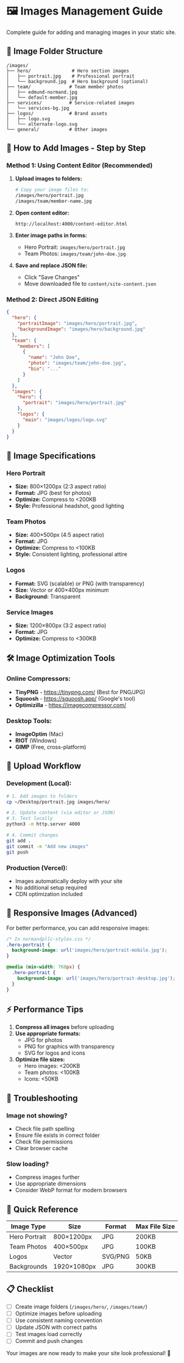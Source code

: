 # 🖼️ Images Management Guide

Complete guide for adding and managing images in your static site.

## 📁 **Image Folder Structure**

```
/images/
├── hero/               # Hero section images
│   ├── portrait.jpg    # Professional portrait
│   └── background.jpg  # Hero background (optional)
├── team/              # Team member photos
│   ├── edmund-normand.jpg
│   └── default-member.jpg
├── services/          # Service-related images
│   └── services-bg.jpg
├── logos/             # Brand assets
│   ├── logo.svg
│   └── alternate-logo.svg
└── general/           # Other images
```

## 🎯 **How to Add Images - Step by Step**

### **Method 1: Using Content Editor (Recommended)**

1. **Upload images to folders:**
   ```bash
   # Copy your image files to:
   /images/hero/portrait.jpg
   /images/team/member-name.jpg
   ```

2. **Open content editor:**
   ```
   http://localhost:4000/content-editor.html
   ```

3. **Enter image paths in forms:**
   - Hero Portrait: `images/hero/portrait.jpg`
   - Team Photos: `images/team/john-doe.jpg`

4. **Save and replace JSON file:**
   - Click "Save Changes"
   - Move downloaded file to `content/site-content.json`

### **Method 2: Direct JSON Editing**

```json
{
  "hero": {
    "portraitImage": "images/hero/portrait.jpg",
    "backgroundImage": "images/hero/background.jpg"
  },
  "team": {
    "members": [
      {
        "name": "John Doe",
        "photo": "images/team/john-doe.jpg",
        "bio": "..."
      }
    ]
  },
  "images": {
    "hero": {
      "portrait": "images/hero/portrait.jpg"
    },
    "logos": {
      "main": "images/logos/logo.svg"
    }
  }
}
```

## 🎨 **Image Specifications**

### **Hero Portrait**
- **Size:** 800×1200px (2:3 aspect ratio)
- **Format:** JPG (best for photos)
- **Optimize:** Compress to <200KB
- **Style:** Professional headshot, good lighting

### **Team Photos**
- **Size:** 400×500px (4:5 aspect ratio) 
- **Format:** JPG
- **Optimize:** Compress to <100KB
- **Style:** Consistent lighting, professional attire

### **Logos**
- **Format:** SVG (scalable) or PNG (with transparency)
- **Size:** Vector or 400×400px minimum
- **Background:** Transparent

### **Service Images**
- **Size:** 1200×800px (3:2 aspect ratio)
- **Format:** JPG
- **Optimize:** Compress to <300KB

## 🛠️ **Image Optimization Tools**

### **Online Compressors:**
- **TinyPNG** - https://tinypng.com/ (Best for PNG/JPG)
- **Squoosh** - https://squoosh.app/ (Google's tool)
- **Optimizilla** - https://imagecompressor.com/

### **Desktop Tools:**
- **ImageOptim** (Mac)
- **RIOT** (Windows)
- **GIMP** (Free, cross-platform)

## 🚀 **Upload Workflow**

### **Development (Local):**
```bash
# 1. Add images to folders
cp ~/Desktop/portrait.jpg images/hero/

# 2. Update content (via editor or JSON)
# 3. Test locally
python3 -m http.server 4000

# 4. Commit changes
git add .
git commit -m "Add new images"
git push
```

### **Production (Vercel):**
- Images automatically deploy with your site
- No additional setup required
- CDN optimization included

## 📱 **Responsive Images (Advanced)**

For better performance, you can add responsive images:

```css
/* In normandpllc-styles.css */
.hero-portrait {
  background-image: url('images/hero/portrait-mobile.jpg');
}

@media (min-width: 768px) {
  .hero-portrait {
    background-image: url('images/hero/portrait-desktop.jpg');
  }
}
```

## ⚡ **Performance Tips**

1. **Compress all images** before uploading
2. **Use appropriate formats:**
   - JPG for photos
   - PNG for graphics with transparency
   - SVG for logos and icons
3. **Optimize file sizes:**
   - Hero images: <200KB
   - Team photos: <100KB
   - Icons: <50KB

## 🔧 **Troubleshooting**

### **Image not showing?**
- Check file path spelling
- Ensure file exists in correct folder
- Check file permissions
- Clear browser cache

### **Slow loading?**
- Compress images further
- Use appropriate dimensions
- Consider WebP format for modern browsers

## 🎯 **Quick Reference**

| Image Type | Size | Format | Max File Size |
|-----------|------|--------|---------------|
| Hero Portrait | 800×1200px | JPG | 200KB |
| Team Photos | 400×500px | JPG | 100KB |
| Logos | Vector | SVG/PNG | 50KB |
| Backgrounds | 1920×1080px | JPG | 300KB |

## 📋 **Checklist**

- [ ] Create image folders (`/images/hero/`, `/images/team/`)
- [ ] Optimize images before uploading
- [ ] Use consistent naming convention
- [ ] Update JSON with correct paths
- [ ] Test images load correctly
- [ ] Commit and push changes

Your images are now ready to make your site look professional! 🎨